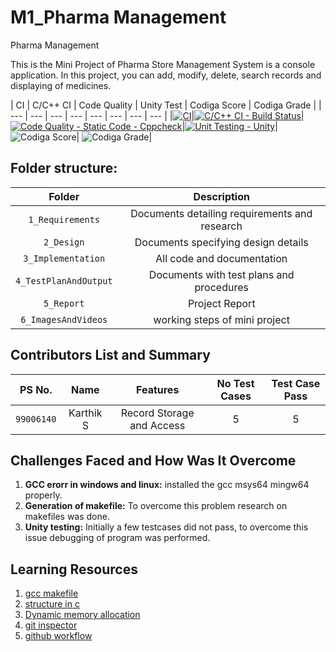 # M1_Pharma Management

Pharma Management

This is the Mini Project of Pharma Store Management System is a console application. In this project, you can add, modify, delete, search records and displaying of medicines.

| CI | C/C++ CI | Code Quality | Unity Test | Codiga Score | Codiga Grade |
| --- | --- | --- | --- | --- | --- | --- | --- |
|[![CI](https://github.com/Sunkara-Appanna-Babu/M1_Pharma_Management/actions/workflows/main.yml/badge.svg)](https://github.com/Sunkara-Appanna-Babu/M1_Pharma_Management/actions/workflows/main.yml)|[![C/C++ CI - Build Status](https://github.com/Sunkara-Appanna-Babu/M1_Pharma_Management/actions/workflows/c-cpp.yml/badge.svg)](https://github.com/Sunkara-Appanna-Babu/M1_Pharma_Management/actions/workflows/c-cpp.yml)|[![Code Quality - Static Code - Cppcheck](https://github.com/Sunkara-Appanna-Babu/M1_Pharma_Management/actions/workflows/cppcheck.yml/badge.svg)](https://github.com/Sunkara-Appanna-Babu/M1_Pharma_Management/actions/workflows/cppcheck.yml)|[![Unit Testing - Unity](https://github.com/Sunkara-Appanna-Babu/M1_Pharma_Management/actions/workflows/unity.yml/badge.svg)](https://github.com/Sunkara-Appanna-Babu/M1_Pharma_Management/actions/workflows/unity.yml)| ![Codiga Score](https://api.codiga.io/project/32517/score/svg)| ![Codiga Grade](https://api.codiga.io/project/32517/status/svg)|

## Folder structure:

| Folder | Description |
| :---: | :---: |
| `1_Requirements` | Documents detailing requirements and research |
| `2_Design` | Documents specifying design details |
| `3_Implementation` | All code and documentation |
| `4_TestPlanAndOutput` | Documents with test plans and procedures |
| `5_Report` |  Project Report |
| `6_ImagesAndVideos` | working steps of mini project |

## Contributors List and Summary

|PS No. |  Name   |    Features    |No Test Cases|Test Case Pass|
|:---:|:---:|:---:|:---:|:---:|
|`99006140` | Karthik S  | Record Storage and Access   | 5   | 5  |
    

## Challenges Faced and How Was It Overcome

1. **GCC erorr in windows and linux:** installed the gcc msys64 mingw64 properly.
2. **Generation of makefile:** To overcome this problem research on makefiles was done.
3. **Unity testing:** Initially a few testcases did not pass, to overcome this issue debugging of program was performed.

## Learning Resources
1. [gcc makefile](https://www3.ntu.edu.sg/home/ehchua/programming/cpp/gcc_make.html#zz-2.1)
2. [structure in c](https://www.studytonight.com/c/structures-in-c.php/)
3. [Dynamic memory allocation](https://www.programiz.com/c-programming/c-dynamic-memory-allocation)
4. [git inspector](https://github.com/ejwa/gitinspector.git)
5. [github workflow](https://docs.github.com/en/actions/learn-github-action)


